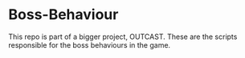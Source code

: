 # Boss-Behaviour
This repo is part of a bigger project, OUTCAST.
These are the scripts responsible for the boss behaviours in the game.
